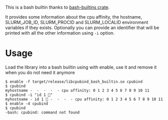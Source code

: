 This is a bash builtin thanks to [bash-builtins crate](https://docs.rs/bash-builtins/latest/bash_builtins/).

It provides some information about the cpu affinity, the hostname, SLURM_JOB_ID,
SLURM_PROCID and SLURM_LOCALID environment variables if they exists. Optionally
you can provide an identifier that will be printed with all the other
information using `-i` option.

# Usage

Load the library into a bash builtin using with enable, use it and remove it
when you do not need it anymore

```
$ enable -f target/release/libcpubind_bash_builtin.so cpubind
$ cpubind
myhostname -  -  -  -  - cpu affinity: 0 1 2 3 4 5 6 7 8 9 10 11
$ cpubind -i "id 1 🙂"
myhostname - id 1 🙂 -  -  -  - cpu affinity: 0 1 2 3 4 5 6 7 8 9 10 11
$ enable -d cpubind
$ cpubind
-bash: cpubind: command not found
```
